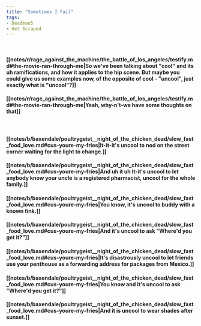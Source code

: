 ```yaml
---
title: "Sometimes I Fail"
tags:
- Deadmau5
- Get Scraped
---
```

&nbsp;
#### [[notes/r/rage_against_the_machine/the_battle_of_los_angeles/testify.md#the-movie-ran-through-me|So we've been talking about "cool" and its uh ramifications, and how it applies to the hip scene. But maybe you could give us some examples now, of the opposite of cool - "uncool", just exactly what is "uncool"?]]
#### [[notes/r/rage_against_the_machine/the_battle_of_los_angeles/testify.md#the-movie-ran-through-me|Yeah, why-n't-we have some thoughts on that]]
&nbsp;
#### [[notes/b/baxendale/poultrygeist__night_of_the_chicken_dead/slow_fast_food_love.md#cus-youre-my-fries|It-it-it's uncool to nod on the street corner waiting for the light to change.]]
#### [[notes/b/baxendale/poultrygeist__night_of_the_chicken_dead/slow_fast_food_love.md#cus-youre-my-fries|And uh it uh  It-it's uncool to let anybody know your uncle is a registered pharmacist, uncool for the whole family.]]
#### [[notes/b/baxendale/poultrygeist__night_of_the_chicken_dead/slow_fast_food_love.md#cus-youre-my-fries|You know, it's uncool to buddy with a known fink.]]
#### [[notes/b/baxendale/poultrygeist__night_of_the_chicken_dead/slow_fast_food_love.md#cus-youre-my-fries|And it's uncool to ask "Where'd you get it?"]]
#### [[notes/b/baxendale/poultrygeist__night_of_the_chicken_dead/slow_fast_food_love.md#cus-youre-my-fries|It's disastrously uncool to let friends use your penthouse as a forwarding address for packages from Mexico.]]
#### [[notes/b/baxendale/poultrygeist__night_of_the_chicken_dead/slow_fast_food_love.md#cus-youre-my-fries|You know and it's uncool to ask "Where'd you get it?"]]
#### [[notes/b/baxendale/poultrygeist__night_of_the_chicken_dead/slow_fast_food_love.md#cus-youre-my-fries|And it is uncool to wear shades after sunset.]]
